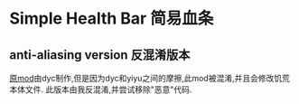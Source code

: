 # Simple Health Bar 简易血条

## anti-aliasing version 反混淆版本
[原mod][1]由dyc制作,但是因为dyc和yiyu之间的摩擦,此mod被混淆,并且会修改饥荒本体文件.
此版本由我反混淆,并尝试移除"恶意"代码.

[1]: https://steamcommunity.com/sharedfiles/filedetails/?id=1608490902
